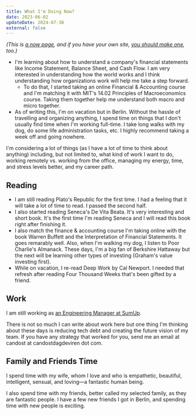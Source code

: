 ```yaml
---
title: What I'm Doing Now?
date: 2023-06-02
updateDate: 2024-07-30
external: false
---
```



_(This is [a now page](https://nownownow.com/about?ref=candost.blog), and if you have your own site, [you should make one](https://nownownow.com/about?ref=candost.blog), too.)_

- I'm learning about how to understand a company's financial statements like Income Statement, Balance Sheet, and Cash Flow. I am very interested in understanding how the world works and I think understanding how organizations work will help me take a step forward.
  - To do that, I started taking an online Financial & Accounting course and I'm matching it with MIT's 14.02 Principles of Macroeconomics course. Taking them together help me understand both macro and micro together.
- As of writing this, I'm on vacation but in Berlin. Without the hassle of travelling and organizing anything, I spend time on things that I don't usually find time when I'm working full-time. I take long walks with my dog, do some life administration tasks, etc. I highly recommend taking a week off and going nowhere.

I'm considering a lot of things (as I have a lot of time to think about anything) including, but not limited to, what kind of work I want to do, working remotely vs. working from the office, managing my energy, time, and stress levels better, and my career path.

## Reading

- I am still reading Plato's Republic for the first time. I had a feeling that it will take a lot of time to read. I passed the second half.
- I also started reading Seneca's De Vita Beata. It's very interesting and short book. It's the first time I'm reading Seneca and I will read this book right after finishing it.
- I also match the finance & accounting course I'm taking online with the book Warren Buffett and the Interpretation of Financial Statements. It goes remarably well. Also, when I'm walking my dog, I listen to Poor Charlie's Almanack. These days, I'm a big fan of Berkshire Hattaway but the next will be learning other types of investing (Graham's value investing first).
- While on vacation, I re-read Deep Work by Cal Newport. I needed that refresh after reading Four Thousand Weeks that's been gifted by a friend.

## Work

I am still working as [an Engineering Manager at SumUp](/joining-sumup).

There is not so much I can write about work here but one thing I'm thinking about these days is reducing tech debt and creating the future vision of my team. If you have any strategy that worked for you, send me an email at candost at candostdagdeviren dot com.

## Family and Friends Time

I spend time with my wife, whom I love and who is empathetic, beautiful, intelligent, sensual, and loving—a fantastic human being.

I also spend time with my friends, better called my selected family, as they are fantastic people. I have a few new friends I got in Berlin, and spending time with new people is exciting.
